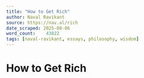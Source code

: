```yaml
---
title: "How to Get Rich"
author: Naval Ravikant
source: https://nav.al/rich
date_scraped: 2025-08-06
word_count:    43822
tags: [naval-ravikant, essays, philosophy, wisdom]
---
```


# How to Get Rich

